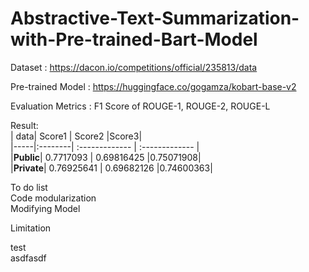 # Abstractive-Text-Summarization-with-Pre-trained-Bart-Model

Dataset : https://dacon.io/competitions/official/235813/data   
   
Pre-trained Model : https://huggingface.co/gogamza/kobart-base-v2   
   
Evaluation Metrics : F1 Score of ROUGE-1, ROUGE-2, ROUGE-L   
   
Result:   
| data| Score1  | Score2 |Score3|   
|-----|:--------| :------------- | :------------- |   
|**Public**| 0.7717093  | 0.69816425  |0.75071908|   
|**Private**| 0.76925641  | 0.69682126  |0.74600363|   

To do list   
Code modularization     
Modifying Model   


Limitation   

test   
asdfasdf   
